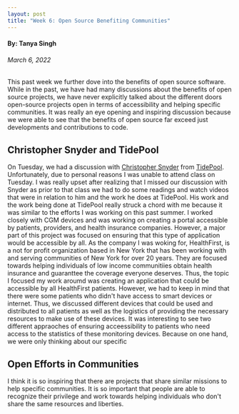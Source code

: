 ```yaml
---
layout: post
title: "Week 6: Open Source Benefiting Communities"
---
```


#### By: Tanya Singh
###### March 6, 2022 

This past week we further dove into the benefits of open source software. While in the past, we have had many discussions about the benefits of open source projects, we have never explicitly talked about the different doors open-source projects open in terms of accessibility and helping specific communities. It was really an eye opening and inspiring discussion because we were able to see that the benefits of open source far exceed just developments and contributions to code. 

<!--more-->

## Christopher Snyder and TidePool 
 On Tuesday, we had a discussion with [Christopher Snyder](https://www.linkedin.com/in/christopherasnider/) from [TidePool](https://www.tidepool.org/open). Unfortunately, due to personal reasons I was unable to attend class on Tuesday. I was really upset after realizing that I missed our discussion with Snyder as prior to that class we had to do some readings and watch videos that were in relation to him and the work he does at TidePool. His work and the work being done at TidePool really struck a chord with me because it was similar to the efforts I was working on this past summer. I worked closely with CGM devices and was working on creating a portal accessible by patients, providers, and health insurance companies. However, a major part of this project was focused on ensuring that this type of application would be accessible by all. As the company I was woking for, HealthFirst, is a not for profit organization based in New York that has been working with and serving communities of New York for over 20 years. They are focused towards helping individuals of low income communitiies obtain health insurance and guaranttee the coverage everyone deserves. Thus, the topic I focused my work aroumd was creating an application that could be accessible by all HealthFirst patients. However, we had to keep in mind that there were some patients who didn't have access to smart devices or internet. Thus, we discussed different devices that could be used and distributed to all patients as well as the logistics of providing the necessary resources to make use of these devices. It was interesting to see two different appraoches of ensuring acceessibility to patients who need access to the statistics of these monitoring devices. Because on one hand, we were only thinking about our specific 


## Open Efforts in Communities 
I think it is so inspiring that there are projects that share similar missions to help specific communities. It is so important that people are able to recognize their privilege and work towards helping individuals who don't share the same resources and liberties. 